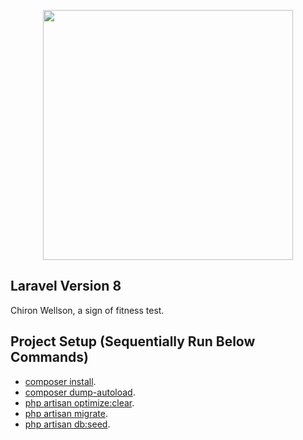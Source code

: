 <p align="center">
	<a href="https://laravel.com" target="_blank">
		<img src="https://raw.githubusercontent.com/laravel/art/master/logo-lockup/5%20SVG/2%20CMYK/1%20Full%20Color/laravel-logolockup-cmyk-red.svg" width="400">
	</a>
</p>


## Laravel Version 8

Chiron Wellson, a sign of fitness test.

## Project Setup (Sequentially Run Below Commands)

- [composer install]().
- [composer dump-autoload]().
- [php artisan optimize:clear]().
- [php artisan migrate]().
- [php artisan db:seed]().
